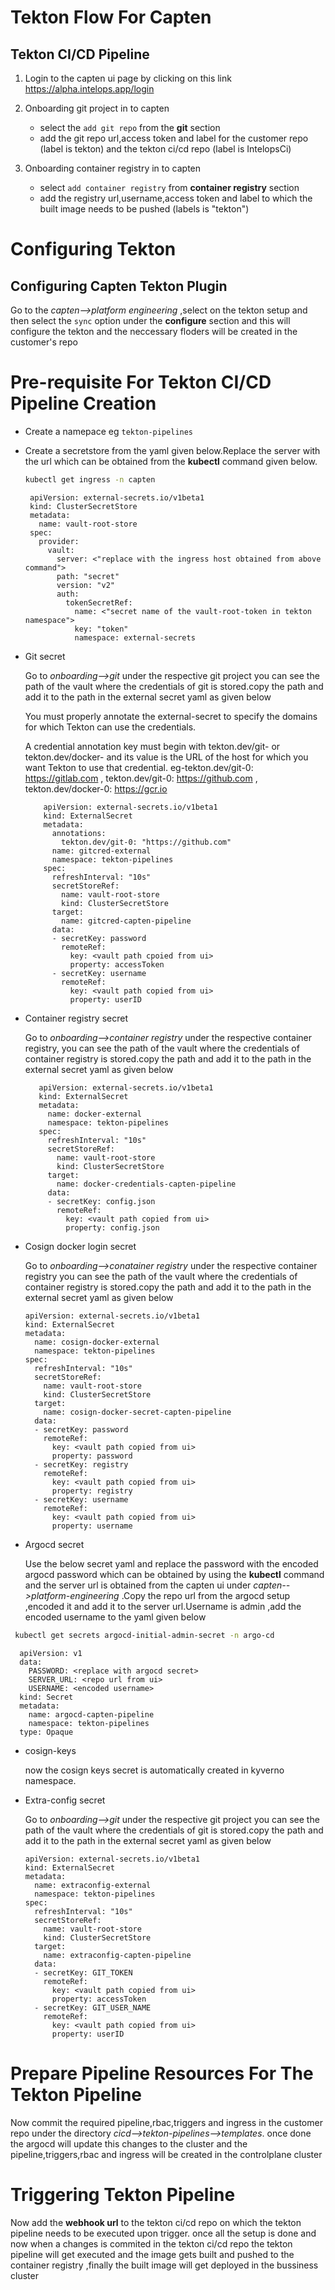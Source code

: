 # Tekton Flow For Capten
## Tekton CI/CD Pipeline
1. Login to the capten ui page by clicking on this link https://alpha.intelops.app/login
   
2. Onboarding git project in to capten
   
   * select the `add git repo` from the **git** section
   * add the git repo url,access token and label for the customer repo (label is tekton) and the tekton ci/cd repo (label is IntelopsCi)
3. Onboarding container registry in to capten

   * select `add container registry` from **container registry** section
   * add  the registry url,username,access token and label to which the built image needs to be pushed (labels is "tekton")
# Configuring Tekton
## Configuring Capten Tekton Plugin 
   Go to the *capten-->platform engineering* ,select on the tekton setup and then select the `sync` option under the  **configure** section and this will configure the tekton and the neccessary floders will be created in the customer's repo
   
# Pre-requisite For Tekton CI/CD Pipeline Creation

* Create a namepace eg `tekton-pipelines`

* Create a secretstore from the yaml given below.Replace the server with the url which can be obtained from the **kubectl** command given below.

  ```bash
  kubectl get ingress -n capten
  ```
  
       apiVersion: external-secrets.io/v1beta1
       kind: ClusterSecretStore
       metadata:
         name: vault-root-store
       spec:
         provider:
           vault:
             server: <"replace with the ingress host obtained from above command">
             path: "secret"
             version: "v2"
             auth:
               tokenSecretRef:
                 name: <"secret name of the vault-root-token in tekton namespace">
                 key: "token"
                 namespace: external-secrets

* Git secret
 
  Go to *onboarding-->git* under the respective git project you can see the path of the vault where the credentials of git is stored.copy the path and add it to the path in the external secret yaml as given below

  You must properly annotate the external-secret to specify the domains for which Tekton can use the credentials.

  A credential annotation key must begin with tekton.dev/git- or tekton.dev/docker- and its value is the URL of the host for which you want Tekton to use that credential.
    eg-tekton.dev/git-0: https://gitlab.com , tekton.dev/git-0: https://github.com , tekton.dev/docker-0: https://gcr.io

          apiVersion: external-secrets.io/v1beta1
          kind: ExternalSecret
          metadata:
            annotations:
              tekton.dev/git-0: "https://github.com"
            name: gitcred-external
            namespace: tekton-pipelines
          spec:
            refreshInterval: "10s"
            secretStoreRef:
              name: vault-root-store
              kind: ClusterSecretStore
            target:
              name: gitcred-capten-pipeline
            data:
            - secretKey: password
              remoteRef:
                key: <vault path cpoied from ui>
                property: accessToken
            - secretKey: username
              remoteRef:
                key: <vault path copied from ui>
                property: userID
             

* Container registry secret

   Go to *onboarding-->container registry* under the respective container registry, you can see the path of the vault where the credentials of container registry is stored.copy the path and add it to the path in the external secret yaml as given below

         apiVersion: external-secrets.io/v1beta1
         kind: ExternalSecret
         metadata:
           name: docker-external
           namespace: tekton-pipelines
         spec:
           refreshInterval: "10s"
           secretStoreRef:
             name: vault-root-store
             kind: ClusterSecretStore
           target:
             name: docker-credentials-capten-pipeline
           data:
           - secretKey: config.json
             remoteRef:
               key: <vault path copied from ui>
               property: config.json

   

* Cosign docker login secret
   
  Go to *onboarding-->conatainer registry* under the respective container registry you can see the path of the vault where the credentials of container registry is stored.copy the path and add it to the path in the external secret yaml as given below

      apiVersion: external-secrets.io/v1beta1
      kind: ExternalSecret
      metadata:
        name: cosign-docker-external
        namespace: tekton-pipelines
      spec:
        refreshInterval: "10s"
        secretStoreRef:
          name: vault-root-store
          kind: ClusterSecretStore
        target:
          name: cosign-docker-secret-capten-pipeline
        data:
        - secretKey: password
          remoteRef:
            key: <vault path copied from ui>
            property: password
        - secretKey: registry
          remoteRef:
            key: <vault path copied from ui>
            property: registry
        - secretKey: username
          remoteRef:
            key: <vault path copied from ui>
            property: username


* Argocd secret
   
  Use the below secret yaml  and replace the password with the encoded argocd password which can be obtained by using the **kubectl** command  and the server url is obtained from the capten ui under *capten-->platform-engineering* .Copy the repo url from the argocd setup ,encoded it and add it to the server url.Username is admin ,add the encoded username to the yaml given below
  
 ```bash     
  kubectl get secrets argocd-initial-admin-secret -n argo-cd
  ```    
      
      apiVersion: v1
      data:
        PASSWORD: <replace with argocd secret>
        SERVER_URL: <repo url from ui>
        USERNAME: <encoded username>
      kind: Secret
      metadata:
        name: argocd-capten-pipeline
        namespace: tekton-pipelines
      type: Opaque

* cosign-keys

  now the cosign keys secret is automatically created in kyverno namespace.
  
* Extra-config secret

  Go to *onboarding-->git* under the respective git project you can see the path of the vault where the credentials of git is stored.copy the path and add it to the path in the external secret yaml as given below

      apiVersion: external-secrets.io/v1beta1
      kind: ExternalSecret
      metadata:
        name: extraconfig-external
        namespace: tekton-pipelines
      spec:
        refreshInterval: "10s"
        secretStoreRef:
          name: vault-root-store
          kind: ClusterSecretStore
        target:
          name: extraconfig-capten-pipeline
        data:
        - secretKey: GIT_TOKEN
          remoteRef:
            key: <vault path copied from ui>
            property: accessToken
        - secretKey: GIT_USER_NAME
          remoteRef:
            key: <vault path copied from ui>
            property: userID

# Prepare Pipeline Resources For The Tekton Pipeline

Now commit the required pipeline,rbac,triggers and ingress in the customer repo under the directory *cicd-->tekton-pipelines-->templates*.
once done the argocd will update this changes to the cluster and the pipeline,triggers,rbac and ingress will be created in the controlplane cluster

# Triggering Tekton Pipeline
 
 Now add the **webhook url** to the tekton ci/cd repo on which the tekton pipeline needs to be executed upon trigger.
once all the setup is done and now when a changes is commited in the tekton ci/cd repo the tekton pipeline will get executed and the image gets built and pushed to the container registry ,finally the built image will get deployed in the bussiness cluster 





